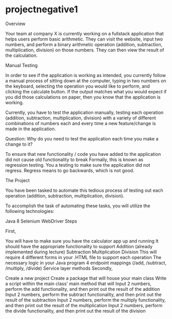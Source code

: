 # projectnegative1
Overview

Your team at company X is currently working on a fullstack application that helps users perform basic arithmetic. They can visit the website, input two numbers, and perform a binary arithmetic operation (addition, subtraction, multiplication, division) on those numbers. They can then view the result of the calculation.

Manual Testing

In order to see if the application is working as intended, you currently follow a manual process of sitting down at the computer, typing in two numbers on the keyboard, selecting the operation you would like to perform, and clicking the calculate button. If the output matches what you would expect if you did those calculations on paper, then you know that the application is working.

Currently, you have to test the application manually, testing each operation (addition, subtraction, multiplication, division) with a variety of different combinations of numbers each and every time a new feature/change is made in the application.

Question: Why do you need to test the application each time you make a change to it?

To ensure that new functionality / code you have added to the application did not cause old functionality to break
Formally, this is known as regression testing. You a testing to make sure the application did not regress. Regress means to go backwards, which is not good.

The Project

You have been tasked to automate this tedious process of testing out each operation (addition, subtraction, multiplication, division).

To accomplish the task of automating these tasks, you will utilize the following technologies:

Java 8
Selenium WebDriver
Steps

First,

You will have to make sure you have the calculator app up and running
It should have the appropriate functionality to support
Addition (already implemented during lecture)
Subtraction
Multiplication
Division
This will require
4 different forms in your .HTML file to support each operation
The necessary logic in your Java program
4 endpoint mappings (/add, /subtract, /multiply, /divide)
Service layer methods
Secondly,

Create a new project
Create a package that will house your main class
Write a script within the main class' main method that will
Input 2 numbers, perform the add functionality, and then print out the result of the addition
Input 2 numbers, perform the subtract functionality, and then print out the result of the subtraction
Input 2 numbers, perform the multiply functionality, and then print out the result of the multiplication
Input 2 numbers, perform the divide functionality, and then print out the result of the division
